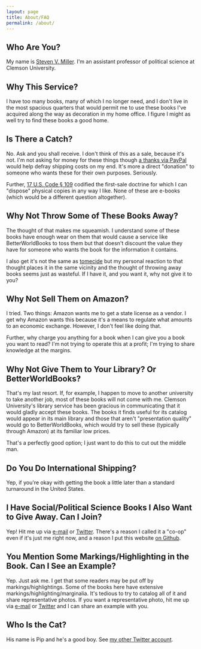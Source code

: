 ```yaml
---
layout: page
title: About/FAQ
permalink: /about/
---
```


## Who Are You?

My name is [Steven V. Miller](http://svmiller.com/). I'm an assistant professor of political science at Clemson University.

## Why This Service?

I have too many books, many of which I no longer need, and I don't live in the most spacious quarters that would permit me to use these books I've acquired along the way as decoration in my home office. I figure I might as well try to find these books a good home.

## Is There a Catch?

No. Ask and you shall receive. I don't think of this as a sale, because it's not. I'm not asking for money for these things though [a thanks via PayPal](https://www.paypal.me/stevenvmiller) would help defray shipping costs on my end. It's more a direct "donation" to someone who wants these for their own purposes. Seriously.

Further, [17 U.S. Code § 109](https://www.law.cornell.edu/uscode/text/17/109) codified the first-sale doctrine for which I can "dispose" physical copies in any way I like. None of these are e-books (which would be a different question altogether).

## Why Not Throw Some of These Books Away?

The thought of that makes me squeamish. I understand some of these books have enough wear on them that would cause a service like BetterWorldBooks to toss them but that doesn't discount the value they have for someone who wants the book for the information it contains.

I also get it's not the same as [tomecide](https://en.wikipedia.org/wiki/Book_burning) but my personal reaction to that thought places it in the same vicinity and the thought of throwing away books seems just as wasteful. If I have it, and you want it, why not give it to you?

## Why Not Sell Them on Amazon?

I tried. Two things: Amazon wants me to get a state license as a vendor. I get why Amazon wants this because it's a means to regulate what amounts to an economic exchange. However, I don't feel like doing that.

Further, why charge you anything for a book when I can give you a book you want to read? I'm not trying to operate this at a profit; I'm trying to share knowledge at the margins.

## Why Not Give Them to Your Library? Or BetterWorldBooks?

That's my last resort. If, for example, I happen to move to another university to take another job, most of these books will not come with me. Clemson University's library service has been gracious in communicating that it would gladly accept these books. The books it finds useful for its catalog would appear in its main library and those that aren't "presentation quality" would go to BetterWorldBooks, which would try to sell these (typically through Amazon) at its familiar low prices.

That's a perfectly good option; I just want to do this to cut out the middle man.

## Do You Do International Shipping?

Yep, if you're okay with getting the book a little later than a standard turnaround in the United States.

## I Have Social/Political Science Books I Also Want to Give Away. Can I Join?

Yep! Hit me up via [e-mail](mailto:psbc@svmiller.com) or [Twitter](https://twitter.com/stevenvmiller). There's a reason I called it a "co-op" even if it's just me right now, and a reason I put this website [on Github](https://github.com/polisci-book-co-op).

## You Mention Some Markings/Highlighting in the Book. Can I See an Example?

Yep. Just ask me. I get that some readers may be put off by markings/highlightings. Some of the books here have extensive markings/highlighting/marginalia. It's tedious to try to catalog all of it and share representative photos. If you want a representative photo, hit me up via [e-mail](mailto:psbc@svmiller.com) or [Twitter](https://twitter.com/stevenvmiller) and I can share an example with you.

## Who Is the Cat?

His name is Pip and he's a good boy. See [my other Twitter account](https://twitter.com/catsofpolisci).